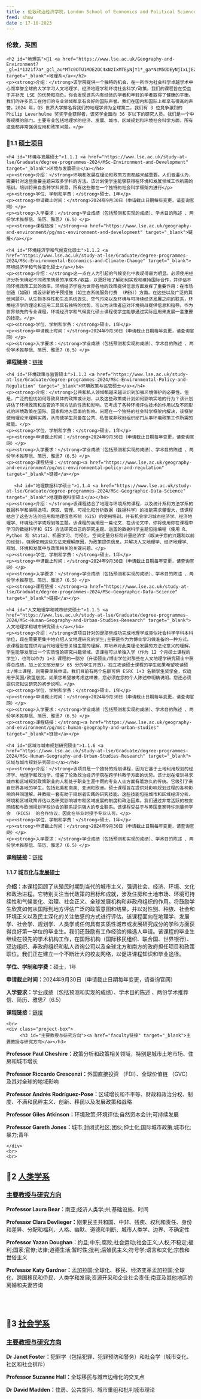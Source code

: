 ```yaml
---
title : 伦敦政治经济学院，London School of Economics and Political Science
feed: show
date : 17-10-2023
---
```


<html lang="zh">
<head>
    <meta charset="UTF-8">
    <title> 伦敦政治经济学院，London School of Economics and Political Science</title>
    <link rel="stylesheet" href="/assets/css/CSS.css">
</head>
<body>
    <h3>伦敦，英国</h3>

    <h2 id="地理系">🏫1 <a href="https://www.lse.ac.uk/Geography-and-Environment?_gl=1*1321f7a*_gcl_au*MTc0OTU1MDE2OC4xNzIxMTEyNjY1*_ga*NzM5ODEyNjIxLjE2OTg4NDA3NDI.*_ga_LWTEVFESYX*MTcyMTExMjY2NS44LjEuMTcyMTExMjcyNy42MC4wLjA" target="_blank">地理系</a></h2>
    <p><strong>介绍：</strong>该学院提供一个独特的机会，在一所作为社会科学卓越学术中心而享誉全球的大学学习人文地理学、经济地理学和环境社会科学/政策。我们的课程旨在受益于并补充 LSE 的优势和抱负。你会发现该系内有经验的学者和年轻的学者取得了健康的平衡。我们的许多员工在他们的专业领域都享有良好的国际声誉。我们在国内和国际上都享有很高的声誉。2024 年，QS 世界大学排名将我们的地理学评为全球第二。我们有 3 位竞争激烈的 Philip Leverhulme 奖奖学金获得者，该奖学金面向 36 岁以下的研究人员。我们是一个中等规模的部门，主要专业包括地理学的经济、发展、城市、区域规划和环境社会科学方面，所有这些都非常强调应用和政策问题。</p>

<h3 id="硕士项目">📖1.1 <a href="https://www.lse.ac.uk/geography-and-environment/phd" target="_blank">硕士项目</a></h3>

    <h4 id="环境与发展硕士">1.1.1 <a href="https://www.lse.ac.uk/study-at-lse/Graduate/degree-programmes-2024/MSc-Environment-and-Development" target="_blank">环境与发展硕士</a></h4>
    <p><strong>介绍：</strong>环境和发展在理论和政策方面都越来越重要。人们普遍认为，需要针对这些重要主题采取多学科的方法。该计划使学生能够获得在环境和发展领域工作所需的培训。培训将来自各种学科背景，所有这些都在一个独特的社会科学框架内进行</p>
    <p><strong>学位、学制和学费：</strong>硕士，1年</p>
    <p><strong>申请截止时间：</strong>2024年9月30日（申请截止日期每年变更，请查询官网）</p>
    <p><strong>入学要求：</strong>学业成绩（包括预测和实现的成绩）、学术目的陈述 、两份学术推荐信、简历、雅思7（6.5）</p>
    <p><strong>课程链接：</strong><a href="https://www.lse.ac.uk/geography-and-environment/pg/msc-environment-and-development" target="_blank">链接</a></p>

    <h4 id="环境经济学和气候变化硕士">1.1.2 <a href="https://www.lse.ac.uk/study-at-lse/Graduate/degree-programmes-2024/MSc-Environmental-Economics-and-Climate-Change" target="_blank">环境经济学和气候变化硕士</a></h4>
    <p><strong>介绍：</strong>这一点在人为引起的气候变化中表现得最为明显。必须使用经济分析来确定不同政策情景的净成本/收益，以更好地了解如何实现和维持国际合作，并评估不同环境政策工具的效率。环境经济学在为世界各地的政策提供信息方面发挥了重要作用：在市场创造（如碳）或设计新的干预措施（如生态系统服务付费 （PES））方面。在这些以及广泛的其他问题中，从生物多样性和生态系统丧失、空气污染以及环境与可持续经济发展之间的联系，环境经济学的理论和应用工具具有独特的优势，可以为决策者应对环境挑战提供信息和指导。作为世界领先的专业课程，环境经济学和气候变化硕士课程使学生能够通过实际应用来发展一套重要的技能。</p>
    <p><strong>学位、学制和学费：</strong>硕士，1年</p>
    <p><strong>申请截止时间：</strong>2024年9月30日（申请截止日期每年变更，请查询官网）</p>
    <p><strong>入学要求：</strong>学业成绩（包括预测和实现的成绩）、学术目的陈述 、两份学术推荐信、简历、雅思7（6.5）</p>
<p><strong>课程链接：</strong><a href="https://www.lse.ac.uk/geography-and-environment/pg/msc-environmental-economics-and-climate-change" target="_blank">链接</a></p>

    <h4 id="环境政策与监管硕士">1.1.3 <a href="https://www.lse.ac.uk/study-at-lse/Graduate/degree-programmes-2024/MSc-Environmental-Policy-and-Regulation" target="_blank">环境政策与监管硕士</a></h4>
    <p><strong>介绍：</strong>公共和私人领域都越来越认识到加强环境保护的必要性。但是，广泛的担忧如何导致具体的政策或计划，以及这些政策或计划如何影响实地的行为？该计划评估了环境政策和监管的不同方法的性质和影响。它考虑了各种环境评估技术的作用以及不同形式的环境政策在国际、国家和地方层面的影响。问题在一个独特的社会科学框架内解决，该框架使用理论来理解实践，从而使学生具备在公共、私营或非政府组织部门从事环境政策工作所需的技能。</p>
    <p><strong>学位、学制和学费：</strong>硕士，1年</p>
    <p><strong>申请截止时间：</strong>2024年9月30日（申请截止日期每年变更，请查询官网）</p>
    <p><strong>入学要求：</strong>学业成绩（包括预测和实现的成绩）、学术目的陈述 、两份学术推荐信、简历、雅思7（6.5）</p>
    <p><strong>课程链接：</strong><a href="https://www.lse.ac.uk/geography-and-environment/pg/msc-environmental-policy-and-regulation" target="_blank">链接</a></p>

       <h4 id="地理数据科学硕士">1.1.4 <a href="https://www.lse.ac.uk/study-at-lse/Graduate/degree-programmes-2024/MSc-Geographic-Data-Science" target="_blank">地理数据科学硕士</a></h4>
    <p><strong>介绍：</strong>该课程结合了地理与环境系的课程，以及统计系和方法学系的数据科学和编程选项。获取、管理、可视化和分析数据（数据科学）的技能需求量很大，该课程结合了这些方法的应用和地理信息系统（GIS）的使用培训，并有机会学习城市经济学、经济地理学、环境经济学或规划等主题。该课程的高潮是一篇论文，在该论文中，你将使用你在课程中学习的数据科学和 GIS 方法研究自己的研究主题。涵盖的数据科学主题包括编程（使用 R、Python 和 Stata）、机器学习、可视化、空间定量分析和计量经济学（取决于您的兴趣和以前的经验）。强调使用这些方法来理解原因，为政策提供信息，并解决人文地理学、经济地理学、规划、环境和发展中与政策相关的关键问题。</p>
    <p><strong>学位、学制和学费：</strong>硕士，1年</p>
    <p><strong>申请截止时间：</strong>2024年9月30日（申请截止日期每年变更，请查询官网）</p>
    <p><strong>入学要求：</strong>学业成绩（包括预测和实现的成绩）、学术目的陈述 、两份学术推荐信、简历、雅思7（6.5）</p>
    <p><strong>课程链接：</strong><a href="https://www.lse.ac.uk/study-at-lse/Graduate/degree-programmes-2024/MSc-Geographic-Data-Science" target="_blank">链接</a></p>

    <h4 id="人文地理学和城市研究硕士">1.1.5 <a href="https://www.lse.ac.uk/study-at-lse/Graduate/degree-programmes-2024/MSc-Human-Geography-and-Urban-Studies-Research" target="_blank">人文地理学和城市研究硕士</a></h4>
    <p><strong>介绍：</strong>该项目针对的是那些成功完成地理学或类似社会科学学科本科学位，现在需要更集中地介绍人文地理研究的学生;主要是作为为博士学习做准备的一种方式。该课程旨在提供对当代地理思想关键主题的理解，并培养对此类理论发展的方法论意义的理解。学生能够发展出一个实质性的研究兴趣领域。该课程可以单独入学（作为 12 个月硕士课程的学生），也可以作为 1+3 课程的一部分（升读硕士/博士学位对那些在人文地理学研究硕士中获得总成绩，加上论文部分至少 65 分的学生开放）。独立攻读硕士课程的学生如果希望攻读硕士/博士课程，则需要单独申请。我们目前有两个名额可供 ESRC 1+3 名额学生奖学金，仅适用于英国/欧盟居民。如果您希望被考虑这样做，您必须在您的个人陈述中明确说明。您还必须提供您拟议研究的初步说明。</p>
    <p><strong>学位、学制和学费：</strong>硕士，1年</p>
    <p><strong>申请截止时间：</strong>2024年9月30日（申请截止日期每年变更，请查询官网）</p>
    <p><strong>入学要求：</strong>学业成绩（包括预测和实现的成绩）、学术目的陈述 、两份学术推荐信、简历、雅思7（6.5）</p>
    <p><strong>课程链接：</strong><a href="https://www.lse.ac.uk/geography-and-environment/pg/msc-human-geography-and-urban-studies" target="_blank">链接</a></p>

    <h4 id="区域与城市规划研究硕士">1.1.6 <a href="https://www.lse.ac.uk/study-at-lse/Graduate/degree-programmes-2024/MSc-Human-Geography-and-Urban-Studies-Research" target="_blank">区域与城市规划研究硕士</a></h4>
    <p><strong>介绍：</strong>该项目是一个独特的规划课程，因为它基于土地利用规划的经济学、地理学和政治学，借鉴了伦敦政治经济学院在跨学科教学方面的优势。该计划在培训寻求城市和区域规划政策职业的人和处于职业生涯中期的专业人士方面有着悠久的传统。它吸引了来自世界各地的学生，包括北美和南美、亚洲和欧洲。硕士课程旨在提供对影响规划过程的各种影响的共同理解，并教授一套有助于规划者实践的研究技能。这些技能包括城市和区域经济分析、环境和区域政策评估以及研究影响城市和区域发展的制度和政治因素。我们通过非常活跃的校友网络和与欧洲规划学校协会的联系提供强大的专业联系。该课程受益于与英国皇家特许测量师学会 （RICS） 的合作协议，因此在毕业时授予专业认可。</p>
    <p><strong>学位、学制和学费：</strong>硕士，1年</p>
    <p><strong>申请截止时间：</strong>2024年9月30日（申请截止日期每年变更，请查询官网）</p>
    <p><strong>入学要求：</strong>学业成绩（包括预测和实现的成绩）、学术目的陈述 、两份学术推荐信、简历、雅思7（6.5）</p>
<p><strong>课程链接：</strong><a href="https://www.lse.ac.uk/geography-and-environment/pg/msc-regional-and-urban-planning-studies" target="_blank">链接</a></p>
  
  <h4 id="城市化与发展硕士">1.1.7 <a href="https://www.lse.ac.uk/study-at-lse/Graduate/degree-programmes-2024/MSc-Urbanisation-and-Development" target="_blank">城市化与发展硕士</a></h4>
    <p><strong>介绍：</strong>本课程回顾了从殖民时期到当代的城市主义，强调社会、经济、环境、文化和政治进程。它特别关注当代政策的目标和成就，涉及住房和土地市场、环境可持续性和气候变化、治理、社会正义、全球发展机构和非政府组织的作用。将鼓励学生欣赏如何从国际到地方评估广泛的政策意图和结果，并以对性别、种族、社会和环境正义以及民主深化的关注敏感的方式进行评估。该课程面向在地理学、发展学、社会学、规划学、人类学或任何具有实质性城市或发展研究成分的学科方面获得良好第一学位的毕业生。我们还鼓励有工作经验的候选人申请。该课程的毕业生继续在领先的学术机构工作，在国际机构（国际移民组织、联合国、世界银行）、双边组织、非政府组织和私人咨询公司以及全球北方和南方的政府担任项目和政策职位。我们正在建立一个不断壮大的校友网络，以促进课程知识和毕业途径。</p>
    <p><strong>学位、学制和学费：</strong>硕士，1年</p>
    <p><strong>申请截止时间：</strong>2024年9月30日（申请截止日期每年变更，请查询官网）</p>
    <p><strong>入学要求：</strong>学业成绩（包括预测和实现的成绩）、学术目的陈述 、两份学术推荐信、简历、雅思7（6.5）</p>
    <p><strong>课程链接：</strong><a href="https://www.lse.ac.uk/geography-and-environment/pg/msc-urbanisation-and-development" target="_blank">链接</a></p>

    <br>
    <div class="project-box">
         <h3 id="主要教授与研究方向"><a href="faculty链接" target="_blank">主要教授与研究方向</a></h3>
<p><strong>Professor Paul Cheshire：</strong>政策分析和政策相关领域，特别是城市土地市场、住房和城市增长</p>
        <p><strong>Professor Riccardo Crescenzi：</strong>外国直接投资 （FDI）、全球价值链 （GVC） 及其对全球的地域影响</p>
        <p><strong>Professor Andrés Rodríguez-Pose：</strong>区域增长和不平等、财政和政治分权、制度、不满和民粹主义、创新、移民以及发展政策和战略</p>
        <p><strong>Professor Giles Atkinson：</strong>环境政策;环境评估;自然资本会计;可持续发展</p>
        <p><strong>Professor Gareth Jones：</strong>城市;封闭式社区;团伙;绅士化;国际城市政策;城市化;暴力;青年</p>

    </div>
    <br>
    <br>

<h2 id="人类学系">🏫2 <a href="https://www.lse.ac.uk/anthropology?_gl=1*337b3k*_gcl_au*MTc0OTU1MDE2OC4xNzIxMTEyNjY1*_ga*NzM5ODEyNjIxLjE2OTg4NDA3NDI.*_ga_LWTEVFESYX*MTcyMTExMjY2NS44LjEuMTcyMTExMzI2NC40OC4wLjA" target="_blank">人类学系</a></h2>

<div class="project-box">
         <h3 id="主要教授与研究方向"><a href="https://www.lse.ac.uk/anthropology?_gl=1*337b3k*_gcl_au*MTc0OTU1MDE2OC4xNzIxMTEyNjY1*_ga*NzM5ODEyNjIxLjE2OTg4NDA3NDI.*_ga_LWTEVFESYX*MTcyMTExMjY2NS44LjEuMTcyMTExMzI2NC40OC4wLjA" target="_blank">主要教授与研究方向</a></h3>
<p><strong>Professor Laura Bear：</strong>南亚;经济人类学;州;基础设施、时间</p>
        <p><strong>Professor Clara Devlieger：</strong>刚果民主共和国、中非、残疾、权利和责任、身份和差异、分配和福利、人格、幽默、道德和判断、城市人类学、边界、不确定性</p>
        <p><strong>Professor Yazan Doughan：</strong>约旦;中东;腐败;社会运动;社会正义;人权;不稳定;福利;国家;官僚;法律;道德生活;暂时性;批判;后殖民主义;符号学;语言和文化;宗教和世俗主义</p>
        <p><strong>Professor Katy Gardner：</strong>孟加拉国;全球化、移民、经济变革孟加拉国;全球化、跨国移民和侨民、人类学和发展;资源开采和企业社会责任;南亚及其他地区的离婚和夫妻咨询</p>
 </div>
<br>
<br>

<h2 id="社会学系">🏫3 <a href="Bangladesh; globalisation, migration, economic changeBangladesh; globalisation, transnational migration and diaspora, anthropology and development; resource extraction and corporate social responsibility; divorce and couples counselling in South Asia and beyond" target="_blank">社会学系</a></h2>

<div class="project-box">
         <h3 id="主要教授与研究方向"><a href="Bangladesh; globalisation, migration, economic changeBangladesh; globalisation, transnational migration and diaspora, anthropology and development; resource extraction and corporate social responsibility; divorce and couples counselling in South Asia and beyond" target="_blank">主要教授与研究方向</a></h3>
<p><strong>Dr Janet Foster：</strong>犯罪学（包括犯罪、犯罪预防和警务）和社会学（城市变化、社区和社会排斥）</p>
        <p><strong>Professor Suzanne Hall：</strong>全球移民与城市边缘化的交叉点</p>
        <p><strong>Dr David Madden：</strong>住房、公共空间、城市重组和批判城市理论</p>
</div>

</body>
</html>

